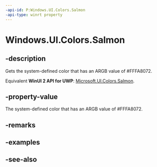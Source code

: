 ```yaml
---
-api-id: P:Windows.UI.Colors.Salmon
-api-type: winrt property
---
```


<!-- Property syntax
public Windows.UI.Color Salmon { get; }
-->

# Windows.UI.Colors.Salmon

## -description

Gets the system-defined color that has an ARGB value of #FFFA8072.

Equivalent **WinUI 2 API for UWP**: [Microsoft.UI.Colors.Salmon](/windows/winui/api/microsoft.ui.colors.salmon).

## -property-value

The system-defined color that has an ARGB value of #FFFA8072.

## -remarks

## -examples

## -see-also
